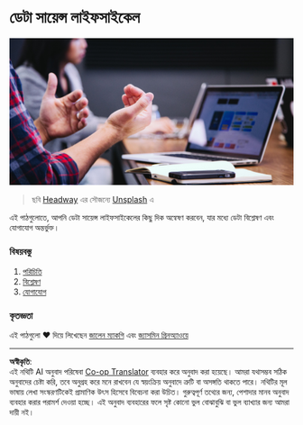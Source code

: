 <!--
CO_OP_TRANSLATOR_METADATA:
{
  "original_hash": "dd173fd30fc039a7a299898920680723",
  "translation_date": "2025-08-27T09:48:14+00:00",
  "source_file": "4-Data-Science-Lifecycle/README.md",
  "language_code": "bn"
}
-->
# ডেটা সায়েন্স লাইফসাইকেল

![communication](../../../translated_images/communication.06d8e2a88d30d168d661ad9f9f0a4f947ebff3719719cfdaf9ed00a406a01ead.bn.jpg)  
> ছবি <a href="https://unsplash.com/@headwayio?utm_source=unsplash&utm_medium=referral&utm_content=creditCopyText">Headway</a> এর সৌজন্যে <a href="https://unsplash.com/s/photos/communication?utm_source=unsplash&utm_medium=referral&utm_content=creditCopyText">Unsplash</a> এ  

এই পাঠগুলোতে, আপনি ডেটা সায়েন্স লাইফসাইকেলের কিছু দিক অন্বেষণ করবেন, যার মধ্যে ডেটা বিশ্লেষণ এবং যোগাযোগ অন্তর্ভুক্ত।

### বিষয়বস্তু

1. [পরিচিতি](14-Introduction/README.md)  
2. [বিশ্লেষণ](15-analyzing/README.md)  
3. [যোগাযোগ](16-communication/README.md)  

### কৃতজ্ঞতা

এই পাঠগুলো ❤️ দিয়ে লিখেছেন [জালেন ম্যাকগি](https://twitter.com/JalenMCG) এবং [জ্যাসমিন গ্রিনঅ্যাওয়ে](https://twitter.com/paladique)  

---

**অস্বীকৃতি**:  
এই নথিটি AI অনুবাদ পরিষেবা [Co-op Translator](https://github.com/Azure/co-op-translator) ব্যবহার করে অনুবাদ করা হয়েছে। আমরা যথাসম্ভব সঠিক অনুবাদের চেষ্টা করি, তবে অনুগ্রহ করে মনে রাখবেন যে স্বয়ংক্রিয় অনুবাদে ত্রুটি বা অসঙ্গতি থাকতে পারে। নথিটির মূল ভাষায় লেখা সংস্করণটিকেই প্রামাণিক উৎস হিসেবে বিবেচনা করা উচিত। গুরুত্বপূর্ণ তথ্যের জন্য, পেশাদার মানব অনুবাদ ব্যবহার করার পরামর্শ দেওয়া হচ্ছে। এই অনুবাদ ব্যবহারের ফলে সৃষ্ট কোনো ভুল বোঝাবুঝি বা ভুল ব্যাখ্যার জন্য আমরা দায়ী নই।